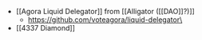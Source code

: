 - [[Agora Liquid Delegator]] from [[Alligator ([[DAO]]?)]]
    - https://github.com/voteagora/liquid-delegator\
- [[4337 Diamond]]
